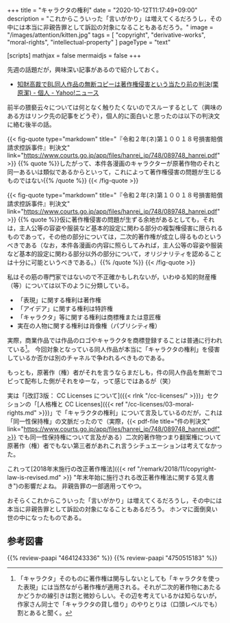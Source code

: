 +++
title = "キャラクタの権利"
date =  "2020-10-12T11:17:49+09:00"
description = "これからこういった「言いがかり」は増えてくるだろうし，その中には本当に非親告罪として訴訟の対象になることもあるだろう。"
image = "/images/attention/kitten.jpg"
tags = [ "copyright", "derivative-works", "moral-rights", "intellectual-property" ]
pageType = "text"

[scripts]
  mathjax = false
  mermaidjs = false
+++

先週の話題だが，興味深い記事があるので紹介しておく。

- [知財高裁でBL同人作品の無断コピーは著作権侵害という当たり前の判決(栗原潔) - 個人 - Yahoo!ニュース](https://news.yahoo.co.jp/byline/kuriharakiyoshi/20201008-00201963/)

前半の猥褻云々については何となく触りたくないのでスルーするとして（興味のある方はリンク先の記事をどうぞ），個人的に面白いと思ったのは以下の判決文に絡む後半の話。

{{< fig-quote type="markdown" title="『令和２年(ネ)第１００１８号損害賠償請求控訴事件』判決文" link="https://www.courts.go.jp/app/files/hanrei_jp/748/089748_hanrei.pdf" >}}
{{% quote %}}したがって、本件各漫画のキャラクターが原著作物のそれと同一あるいは類似であるからといって，これによって著作権侵害の問題が生じるものではない{{% /quote %}}
{{< /fig-quote >}}

{{< fig-quote type="markdown" title="『令和２年(ネ)第１００１８号損害賠償請求控訴事件』判決文" link="https://www.courts.go.jp/app/files/hanrei_jp/748/089748_hanrei.pdf" >}}
{{% quote %}}仮に著作権侵害の問題が生ずる余地があるとしても，それは，主人公等の容姿や服装など基本的設定に関わる部分の複製権侵害に限られるものであって，その他の部分については，二次的著作権が成立し得るものというべきである（なお，本件各漫画の内容に照らしてみれば，主人公等の容姿や服装など基本的設定に関わる部分以外の部分について，オリジナリティを認めることは十分に可能というべきである。）{{% /quote %}}
{{< /fig-quote >}}

私はその筋の専門家ではないので不正確かもしれないが，いわゆる知的財産権（等）については以下のように分類している。

- 「表現」に関する権利は著作権
- 「アイデア」に関する権利は特許権
- 「キャラクタ」等に関する権利は商標権または意匠権
- 実在の人物に関する権利は肖像権（パブリシティ権）

実際，商業作品では作品のロゴやキャラクタを商標登録することは普通に行われている[^dw1]。
今回対象となっている同人作品が本当に「キャラクタの権利」を侵害しているか否かは別のチャネルで争われるべきものである。

[^dw1]: 「キャラクタ」そのものに著作権は関与しないとしても「キャラクタを使った表現」には当然ながら著作権が適用される。それが二次的著作物にあたるかどうかの線引きは割と微妙らしい。その辺を考えているかは知らないが，作家さん同士で「キャラクタの貸し借り」のやりとりは（口頭レベルでも）割とあると聞く。

もっとも，原著作（権）者がそれを言うならまだしも，件の同人作品を無断でコピって配布した側がそれをゆーな，って感じではあるが（笑）

実は「[改訂3版： CC Licenses について]({{< rlnk "/cc-licenses/" >}})」セクションの「[人格権と CC Licenses]({{< ref "/cc-licenses/03-moral-rights.md" >}})」で「キャラクタの権利」について言及しているのだが，これは「同一性保持権」の文脈だったので（実際，{{< pdf-file title="件の判決文" link="https://www.courts.go.jp/app/files/hanrei_jp/748/089748_hanrei.pdf">}} でも同一性保持権について言及がある）二次的著作物つまり翻案権について原著作（権）者でもない第三者があれこれ言うシチュエーションは考えてなかった。

これって[2018年末施行の改正著作権法]({{< ref "/remark/2018/11/copyright-law-is-revised.md" >}} "年末年始に施行される改正著作権法に関する覚え書き")の影響だよね。
非親告罪の一部適用ってやつ。

おそらくこれからこういった「言いがかり」は増えてくるだろうし，その中には本当に非親告罪として訴訟の対象になることもあるだろう。
ホンマに面倒臭い世の中になったものである。

## 参考図書

{{% review-paapi "4641243336" %}} <!-- 著作権法 第3版 -->
{{% review-paapi "4750515183" %}} <!-- 性表現規制の文化史 -->
